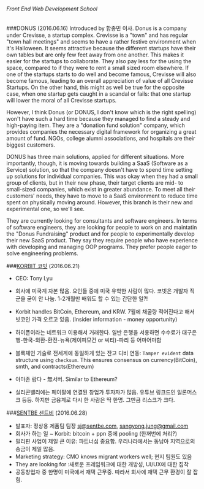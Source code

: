 ###### Front End Web Development School

###DONUS (2016.06.16)
Introduced by 함종민 이사. Donus is a company under Crevisse, a startup complex. Crevisse is a "town" and has regular "town hall meetings" and seems to have a rather festive environment when it's Halloween. It seems attractive because the different startups have their own tables but are only few feet away from one another. This makes it easier for the startups to collaborate. They also pay less for the using the space, compared to if they were to rent a small sized room elsewhere. If one of the startups starts to do well and become famous, Crevisse will also become famous, leading to an overall appreciation of value of all Crevisse Startups. On the other hand, this might as well be true for the opposite case, when one startup gets caught in a scandal or fails: that one startup will lower the moral of all Crevisse startups.

However, I think Donus (or DONUS, I don't know which is the right spelling) won't have such a hard time because they managed to find a steady and high-paying item. They are a "donation fund solution" company, which provides companies the necessary digital framework for organizing a great amount of fund. NGOs, college alumni associations, and hospitals are their biggest customers.

DONUS has three main solutions, applied for different situations. More importantly, though, it is moving towards building a SaaS (Software as a Service) solution, so that the company doesn't have to spend time setting up solutions for individual companies. This was okay when they had a small group of clients, but in their new phase, their target clients are mid- to small-sized companies, which exist in greater abundance. To meet all their customers' needs, they have to move to a SaaS environment to reduce time spent on physically moving around. However, this branch is their new and experimental one, so we'll see.

They are currently looking for consultants and software engineers. In terms of software engineers, they are looking for people to work on and maintatin the "Donus Fundraising" product and for people to experimentally develop their new SaaS product. They say they require people who have experience with developing and managing OOP programs. They prefer people eager to solve engineering problems.

###[KORBIT 코빗](https://www.korbit.co.kr/) (2016.06.21)
- CEO: Tony Lyu

- 회사에 미국계 자본 많음. 요인들 중에 미국 유학한 사람이 많다. 코빗은 개발자 직군을 굳이 안 나눔. 1-2개월만 배워도 할 수 있는 간단한 일?! 

- Korbit handles BitCoin, Ethereum, and KRW. 7월에 채굴량 적어진다고 해서 빗코인 가격 오르고 있음. (Insider information - money opportunity)

- 하이픈이라는 네트워크 이용해서 거래한다. 일반 은행을 서용하면 수수료가 대구은행-한국-외환-환전-뉴욕(제이피모건 or 씨티)-파리 등 어마어마함

- 블록체인 기술로 전세계에 동일하게 있는 잔고 디비 연동: `Tamper evident` data structure using `checksum`. This ensures consensus on currency(BitCoin), smth, and contracts(Ethereum)

- 아마존 람다 - 無서버. Similar to Ethereum?

- 실리콘밸리에는 페이팔에 연결된 창업가 투자자가 많음. 유튜브 링크드인 일론머스크 등등. 하지만 금융계로 다시 한 사람은 딱 한명. 그만큼 리스크가 크다.

###[SENTBE 센트비](https://www.sentbe.com/#?locale=en) (2016.06.28)
- 발표자: 정상용 제품팀 팀장 sj@sentbe.com, sangyong.jung@gmail.com
- 회사가 하는 일 ~ Korbit: bitcoin + ppn 중에 pooling (한꺼번에 처리?) 
- 필리핀 사업이 제일 큰 이유: 파트너십 중요함. 우리나라에서는 동남아 지역으로의 송금이 제일 많음. 
- Marketing strategy: CMO knows migrant workers well; 현지 팀원도 있음
- They are looking for :새로운 프레임워크에 대한 개방성, UI/UX에 대한 집착
- 공동창업자 중 한명이 미국에서 재택 근무중. 따라서 회사에 재택 근무 환경이 잘 잡힘.

